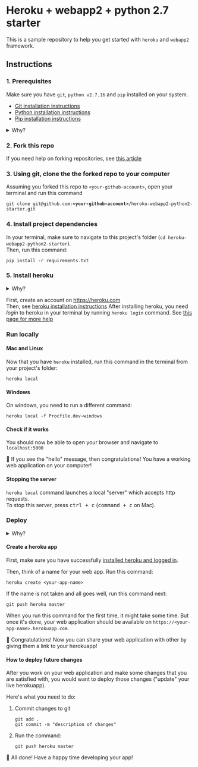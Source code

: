 # Heroku + webapp2 + python 2.7 starter

This is a sample repository to help you get started
with `heroku` and `webapp2` framework.

## Instructions

### 1. Prerequisites

Make sure you have `git`, `python v2.7.16` and `pip` installed on your system.
* [Git installation instructions](https://git-scm.com/book/en/v2/Getting-Started-Installing-Git)
* [Python installation instructions](https://wiki.python.org/moin/BeginnersGuide/Download)
* [Pip installation instructions](https://pip.pypa.io/en/stable/installing/)

<details>
  <summary>Why?</summary>

  *Git* is a widely used "version control" system. In short, it helps organise
  changes that you make to your project and makes it possible for
  several people to work on one codebase.  
  *Pip* is a "package installer" for python libraries.
  With it you can install popular python libs (like `webapp2`) to your system from the command line.
</details>

### 2. Fork this repo
If you need help on forking repositories,
see [this article](https://help.github.com/en/articles/fork-a-repo)

### 3. Using git, clone the the forked repo to your computer

Assuming you forked this repo to `<your-github-account>`, open your terminal and run this command

<pre><code>git clone git@github.com:<b>&lt;your-github-account&gt;</b>/heroku-webapp2-python2-starter.git
</code></pre>

### 4. Install project dependencies

<!-- *(TODO: Describe how to use virtualenv (for python2) or venv (for python3))* -->
In your terminal, make sure to navigate to this project's
folder (`cd heroku-webapp2-python2-starter`).  
Then, run this command:

```
pip install -r requirements.txt
```

### 5. Install heroku

<details>
  <summary>Why?</summary>

  *Heroku* is a platform that allows you to deploy your web application
  at `<your-app-name>.herokuapp.com`
</details>

First, create an account on https://heroku.com  
Then, see [heroku installation instructions](https://devcenter.heroku.com/articles/heroku-cli#download-and-install)
After installing heroku, you need *login* to heroku in your terminal by
running `heroku login` command. See
[this page for more help](https://devcenter.heroku.com/articles/getting-started-with-python#set-up)


<!-- This repository already has a "heroku app" associated with it.
For new repositories, you need to "create" a heroku app first:
https://devcenter.heroku.com/articles/creating-apps -->

### Run locally

#### Mac and Linux

Now that you have `heroku` installed, run this command in the terminal
from your project's folder:

```
heroku local
```

#### Windows

On windows, you need to run a different command:
```
heroku local -f Procfile.dev-windows
```

#### Check if it works

You should now be able to open your browser and navigate to
`localhost:5000`

🎉 If you see the "hello" message, then congratulations! You have a working
web application on your computer!

#### Stopping the server
`heroku local` command launches a local "server" which accepts http requests.  
To stop this server, press <kbd>ctrl + c</kbd> (<kbd>command + c</kbd> on Mac).

### Deploy

<details>
  <summary>Why?</summary>

  So far we have made the web application available on your computer.
  But we want to share the app with the world and make it available on
  the internet.
  Here's where `heroku` comes in. It has a couple of commands that make it
  quite easy to "copy" your web application code to the heroku servers.
</details>

#### Create a heroku app

First, make sure you have successfully
[installed heroku and logged in](#5-Install-heroku).

Then, think of a name for your web app. Run this command:

```
heroku create <your-app-name>
```

If the name is not taken and all goes well, run this command next:
```
git push heroku master
```

When you run this command for the first time, it might take some time.
But once it's done, your web application should be available on
`https://<your-app-name>.herokuapp.com`.

🎉 Congratulations! Now you can share your web application with other by giving
them a link to your herokuapp!

#### How to deploy future changes

After you work on your web application and make some changes that you are
satisfied with, you would want to deploy those changes ("update" your live
herokuapp).

Here's what you need to do:

1. Commit changes to git  
    ```
    git add .
    git commit -m "description of changes"
    ```
2. Run the command:
    ```
    git push heroku master
    ```

🎉 All done! Have a happy time developing your app!
